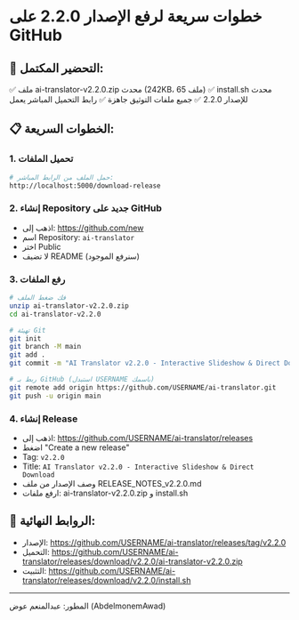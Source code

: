 # خطوات سريعة لرفع الإصدار 2.2.0 على GitHub

## 🚀 التحضير المكتمل:
✅ ملف ai-translator-v2.2.0.zip محدث (242KB، 65 ملف)
✅ install.sh محدث للإصدار 2.2.0
✅ جميع ملفات التوثيق جاهزة
✅ رابط التحميل المباشر يعمل

## 📋 الخطوات السريعة:

### 1. تحميل الملفات
```bash
# حمل الملف من الرابط المباشر:
http://localhost:5000/download-release
```

### 2. إنشاء Repository جديد على GitHub
- اذهب إلى: https://github.com/new
- اسم Repository: `ai-translator`
- اختر Public
- لا تضيف README (سنرفع الموجود)

### 3. رفع الملفات
```bash
# فك ضغط الملف
unzip ai-translator-v2.2.0.zip
cd ai-translator-v2.2.0

# تهيئة Git
git init
git branch -M main
git add .
git commit -m "AI Translator v2.2.0 - Interactive Slideshow & Direct Download"

# ربط بـ GitHub (استبدل USERNAME باسمك)
git remote add origin https://github.com/USERNAME/ai-translator.git
git push -u origin main
```

### 4. إنشاء Release
- اذهب إلى: https://github.com/USERNAME/ai-translator/releases
- اضغط "Create a new release"
- Tag: `v2.2.0`
- Title: `AI Translator v2.2.0 - Interactive Slideshow & Direct Download`
- وصف الإصدار من ملف RELEASE_NOTES_v2.2.0.md
- ارفع ملفات: ai-translator-v2.2.0.zip و install.sh

## 🔗 الروابط النهائية:
- الإصدار: https://github.com/USERNAME/ai-translator/releases/tag/v2.2.0
- التحميل: https://github.com/USERNAME/ai-translator/releases/download/v2.2.0/ai-translator-v2.2.0.zip
- التثبيت: https://github.com/USERNAME/ai-translator/releases/download/v2.2.0/install.sh

---
المطور: عبدالمنعم عوض (AbdelmonemAwad)